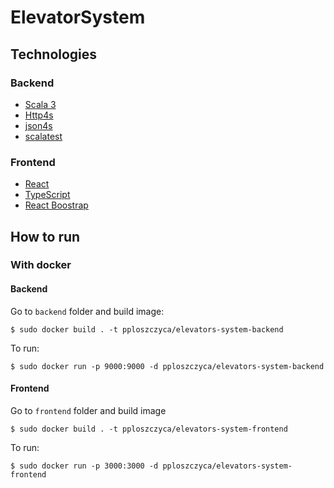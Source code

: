 # ElevatorSystem
## Technologies
### Backend
* [Scala 3](https://docs.scala-lang.org/scala3/new-in-scala3.html)
* [Http4s](https://http4s.org/)
* [json4s](https://github.com/json4s/json4s)
* [scalatest](https://www.scalatest.org/)

### Frontend
* [React](https://pl.reactjs.org/)
* [TypeScript](https://www.typescriptlang.org/)
* [React Boostrap](https://react-bootstrap.github.io/)

## How to run
### With docker
#### Backend
Go to `backend` folder and build image:
```
$ sudo docker build . -t pploszczyca/elevators-system-backend
```
To run:
```
$ sudo docker run -p 9000:9000 -d pploszczyca/elevators-system-backend
```

#### Frontend
Go to `frontend` folder and build image
```
$ sudo docker build . -t pploszczyca/elevators-system-frontend
```
To run:
```
$ sudo docker run -p 3000:3000 -d pploszczyca/elevators-system-frontend
```